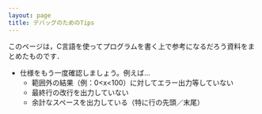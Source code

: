 ```yaml
---
layout: page
title: デバッグのためのTips
---
```


このページは，C言語を使ってプログラムを書く上で参考になるだろう資料をまとめたものです．


* 仕様をもう一度確認しましょう。例えば…
    * 範囲外の結果（例：0<x<100）に対してエラー出力等していない
    * 最終行の改行を出力していない
    * 余計なスペースを出力している（特に行の先頭／末尾）


